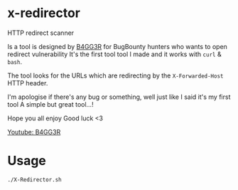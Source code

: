 # x-redirector
HTTP redirect scanner

Is a tool is designed by [B4GG3R](https://www.facebook.com/siratsami71) for BugBounty hunters who wants to open redirect vulnerability
It's the first tool tool I made and it works with `curl` & `bash`.

The tool looks for the URLs which are redirecting by the `X-Forwarded-Host` HTTP header.

I'm apologise if there's any bug or something, well just like I said it's my first tool
A simple but great tool...!

Hope you all enjoy
Good luck <3

[Youtube: B4GG3R](https://www.youtube.com/channel/UCUApuDqQh7NnhQhd8pg_qLw)

# Usage
```./X-Redirector.sh```

